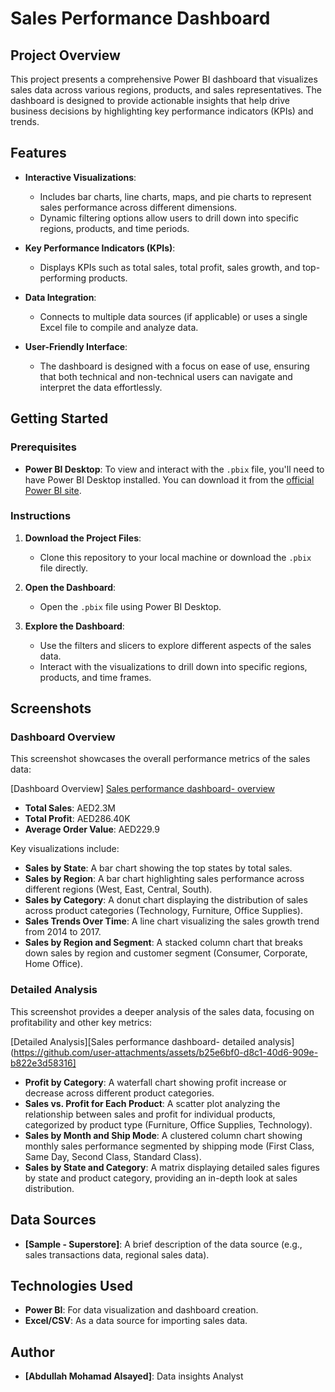 # **Sales Performance Dashboard**

## **Project Overview**
This project presents a comprehensive Power BI dashboard that visualizes sales data across various regions, products, and sales representatives. The dashboard is designed to provide actionable insights that help drive business decisions by highlighting key performance indicators (KPIs) and trends.

## **Features**
- **Interactive Visualizations**: 
  - Includes bar charts, line charts, maps, and pie charts to represent sales performance across different dimensions.
  - Dynamic filtering options allow users to drill down into specific regions, products, and time periods.
  
- **Key Performance Indicators (KPIs)**:
  - Displays KPIs such as total sales, total profit, sales growth, and top-performing products.
  
- **Data Integration**:
  - Connects to multiple data sources (if applicable) or uses a single Excel file to compile and analyze data.
  
- **User-Friendly Interface**:
  - The dashboard is designed with a focus on ease of use, ensuring that both technical and non-technical users can navigate and interpret the data effortlessly.

## **Getting Started**
### **Prerequisites**
- **Power BI Desktop**: To view and interact with the `.pbix` file, you'll need to have Power BI Desktop installed. You can download it from the [official Power BI site](https://powerbi.microsoft.com).

### **Instructions**
1. **Download the Project Files**:
   - Clone this repository to your local machine or download the `.pbix` file directly.
   
2. **Open the Dashboard**:
   - Open the `.pbix` file using Power BI Desktop.

3. **Explore the Dashboard**:
   - Use the filters and slicers to explore different aspects of the sales data.
   - Interact with the visualizations to drill down into specific regions, products, and time frames.

## **Screenshots**
### **Dashboard Overview**
This screenshot showcases the overall performance metrics of the sales data:

[Dashboard Overview] [Sales performance dashboard- overview ](https://github.com/user-attachments/assets/26357dac-dad0-4cf0-a6e6-7b9da921fe27)
- **Total Sales**: AED2.3M
- **Total Profit**: AED286.40K
- **Average Order Value**: AED229.9

Key visualizations include:
- **Sales by State**: A bar chart showing the top states by total sales.
- **Sales by Region**: A bar chart highlighting sales performance across different regions (West, East, Central, South).
- **Sales by Category**: A donut chart displaying the distribution of sales across product categories (Technology, Furniture, Office Supplies).
- **Sales Trends Over Time**: A line chart visualizing the sales growth trend from 2014 to 2017.
- **Sales by Region and Segment**: A stacked column chart that breaks down sales by region and customer segment (Consumer, Corporate, Home Office).

### **Detailed Analysis**
This screenshot provides a deeper analysis of the sales data, focusing on profitability and other key metrics:

[Detailed Analysis][Sales performance dashboard- detailed analysis](https://github.com/user-attachments/assets/b25e6bf0-d8c1-40d6-909e-b822e3d58316]

- **Profit by Category**: A waterfall chart showing profit increase or decrease across different product categories.
- **Sales vs. Profit for Each Product**: A scatter plot analyzing the relationship between sales and profit for individual products, categorized by product type (Furniture, Office Supplies, Technology).
- **Sales by Month and Ship Mode**: A clustered column chart showing monthly sales performance segmented by shipping mode (First Class, Same Day, Second Class, Standard Class).
- **Sales by State and Category**: A matrix displaying detailed sales figures by state and product category, providing an in-depth look at sales distribution.

## **Data Sources**
- **[Sample - Superstore]**: A brief description of the data source (e.g., sales transactions data, regional sales data).


## **Technologies Used**
- **Power BI**: For data visualization and dashboard creation.
- **Excel/CSV**: As a data source for importing sales data.

## **Author**
- **[Abdullah Mohamad Alsayed]**: Data insights Analyst

